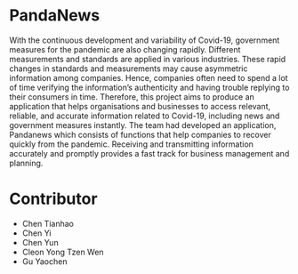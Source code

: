 # PandaNews
With the continuous development and variability of Covid-19, government measures for the pandemic are also changing rapidly. Different measurements and standards are applied in various industries. These rapid changes in standards and measurements may cause asymmetric information among companies. Hence, companies often need to spend a lot of time verifying the information’s authenticity and having trouble replying to their consumers in time. Therefore, this project aims to produce an application that helps organisations and businesses to access relevant, reliable, and accurate information related to Covid-19, including news and government measures instantly. The team had developed an application, Pandanews which consists of functions that help companies to recover quickly from the pandemic. Receiving and transmitting information accurately and promptly provides a fast track for business management and planning.

# Contributor
- Chen Tianhao
- Chen Yi
- Chen Yun
- Cleon Yong Tzen Wen
- Gu Yaochen


